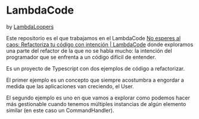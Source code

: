 # LambdaCode

by [LambdaLoopers](https://www.lambdaloopers.com)

Este repositorio es el que trabajamos en el LambdaCode
[No esperes al caos: Refactoriza tu código con intención | LambdaCode](https://youtube.com/live/mUNgFN9FCUo)
donde exploramos una parte del refactor de la que no se habla
mucho: la intención del programador que se enfrenta a un código difícil de entender.

Es un proyecto de Typescript con dos ejemplos de código a refactorizar.

El primer ejemplo es un concepto que siempre acostumbra a engordar
a medida que las aplicaciones van creciendo, el User.

El segundo ejemplo es uno en que vamos a explorar como podemos hacer más
gestionable cuando tenemos múltiples instancias de algún elemento similar
(en este caso un CommandHandler).